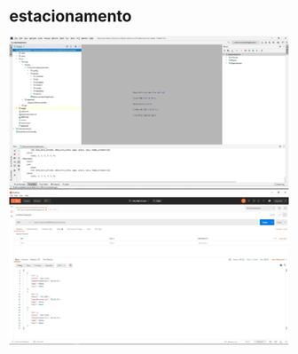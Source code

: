 # estacionamento

![01](https://github.com/alcirBarros/estacionamento/blob/master/screenshot/imagem-01.jpg)
![02](https://github.com/alcirBarros/estacionamento/blob/master/screenshot/imagem-02.jpg)
